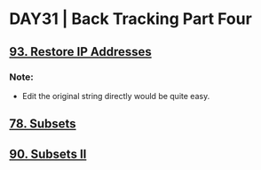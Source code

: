 # DAY31 | Back Tracking Part Four

## [93. Restore IP Addresses](https://leetcode.com/problems/restore-ip-addresses/)
### Note:
- Edit the original string directly would be quite easy.
## [78. Subsets](https://leetcode.com/problems/subsets/)
## [90. Subsets II](https://leetcode.com/problems/subsets-ii/)
